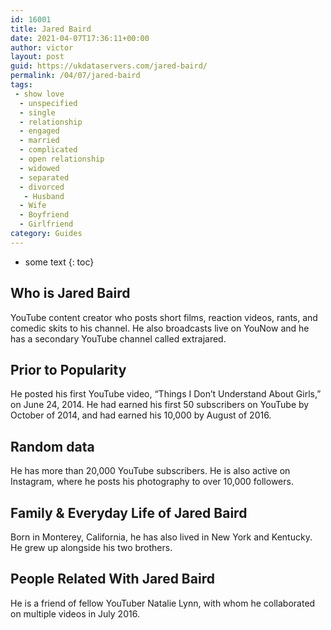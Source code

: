 ```yaml
---
id: 16001
title: Jared Baird
date: 2021-04-07T17:36:11+00:00
author: victor
layout: post
guid: https://ukdataservers.com/jared-baird/
permalink: /04/07/jared-baird
tags:
 - show love
  - unspecified
  - single
  - relationship
  - engaged
  - married
  - complicated
  - open relationship
  - widowed
  - separated
  - divorced
   - Husband
  - Wife
  - Boyfriend
  - Girlfriend
category: Guides
---
```


* some text
{: toc}


## Who is Jared Baird



YouTube content creator who posts short films, reaction videos, rants, and comedic skits to his channel. He also broadcasts live on YouNow and he has a secondary YouTube channel called extrajared.

                
                
                
## Prior to Popularity



He posted his first YouTube video, &#8220;Things I Don&#8217;t Understand About Girls,&#8221; on June 24, 2014. He had earned his first 50 subscribers on YouTube by October of 2014, and had earned his 10,000 by August of 2016.

                
                
                
## Random data



He has more than 20,000 YouTube subscribers. He is also active on Instagram, where he posts his photography to over 10,000 followers.

                
                
                
## Family & Everyday Life of Jared Baird



Born in Monterey, California, he has also lived in New York and Kentucky. He grew up alongside his two brothers. 

                
                
                
## People Related With Jared Baird



He is a friend of fellow YouTuber Natalie Lynn, with whom he collaborated on multiple videos in July 2016. 

                
              
            
          
          
          